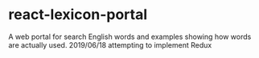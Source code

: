 # react-lexicon-portal
A web portal for search English words and examples showing how words are actually used.
2019/06/18 attempting to implement Redux
